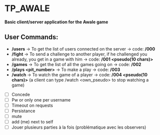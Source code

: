# TP_AWALE
**Basic client/server application for the Awale game**

## User Commands:
- **/users** -> To get the list of users connected on the server -> code: **/000**
- **/fight** <pseudo> -> To send a challenge to another player, if he challenged you already, you get in a game with him -> code: **/001 <pseudo(10 chars)>**
- **/games** -> To get the list of all the games going on -> code: **/002**
- **/plays <pit_number>** -> To make a play -> code: **/003**
- **/watch <pseudo>** -> To watch the game of a player -> code: **/004 <pseudo(10 chars)>** (a client can type /watch <own_pseudo> to stop watching a game)

- [ ] Concede
- [ ] Pw or only one per username
- [ ] Timeout on requests
- [ ] Persistance
- [ ] mute
- [ ] add (me) next to self
- [ ] Jouer plusieurs parties à la fois (problématique avec les observers)
